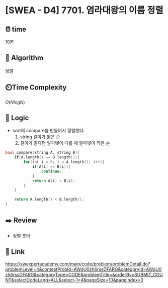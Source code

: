 # [SWEA - D4] 7701. 염라대왕의 이름 정렬
 
## ⏰  **time**

10분
  
## :pushpin: **Algorithm**

정렬
  
## ⏲️**Time Complexity**

$O(NlogN)$
    
## :round_pushpin: **Logic**
- sort의 compare을 만들어서 정렬했다.
  1. string 길이가 짧은 순
  2. 길이가 같다면 알파벳이 다를 때 알파벳이 작은 순

```cpp
bool compare(string A, string B){
    if(A.length() == B.length()){
        for(int i = 0; i < A.length(); i++){
            if(A[i] == B[i]){
                continue;
            }
            return A[i] < B[i];
        }    
    }
    
    return A.length() < B.length();
}
```
  
## :black_nib: **Review**

- 정렬 조아
  
## 📡 Link
https://swexpertacademy.com/main/code/problem/problemDetail.do?problemLevel=4&contestProbId=AWqU0zh6rssDFARG&categoryId=AWqU0zh6rssDFARG&categoryType=CODE&problemTitle=&orderBy=SUBMIT_COUNT&selectCodeLang=ALL&select-1=4&pageSize=10&pageIndex=3

